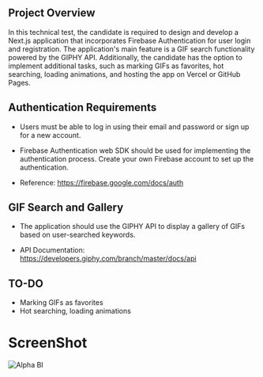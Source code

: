 ## Project Overview

In this technical test, the candidate is required to design and develop a Next.js application that incorporates Firebase Authentication for user login and registration. The application's main feature is a GIF search functionality powered by the GIPHY API. Additionally, the candidate has the option to implement additional tasks, such as marking GIFs as favorites, hot searching, loading animations, and hosting the app on Vercel or GitHub Pages.

## Authentication Requirements

- Users must be able to log in using their email and password or sign up for a new account.

- Firebase Authentication web SDK should be used for implementing the authentication process. Create your own Firebase account to set up the authentication.

- Reference: https://firebase.google.com/docs/auth

## GIF Search and Gallery

- The application should use the GIPHY API to display a gallery of GIFs based on user-searched keywords.

- API Documentation: https://developers.giphy.com/branch/master/docs/api

## TO-DO

- Marking GIFs as favorites
- Hot searching, loading animations


# ScreenShot

![Alpha BI ](https://github.com/krishnnaa15/Alpha-BI-GiF-Assesment/assets/141332207/d7a7ee7e-10a8-4195-a1b6-0f1b45012392)

